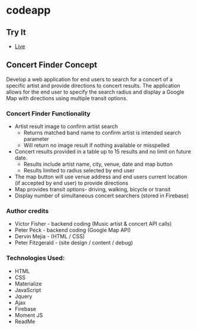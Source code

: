 # codeapp

## Try It
+ [Live](https://concertcode.github.io/concert-finder/)
## **Concert Finder Concept**

Develop a web application for end users to search for a concert of a specific artist and provide directions to concert results.  The application allows for the end user to specify the search radius and display a Google Map with directions using multiple transit options.

### Concert Finder Functionality
* Artist result image to confirm artist search
	* Returns matched band name to confirm artist is intended search parameter
	* Will return no image result if nothing available or misspelled
* Concert results provided in a table up to 15 results and no limit on future date. 
	* Results include artist name, city, venue, date and map button
	* Results limited to radius selected by end user
* The map button will use venue address and end users current location (if accepted by end user) to provide directions
* Map provides transit options- driving, walking, bicycle or transit
* Display number of simultaneous concert searchers (stored in Firebase)

### Author credits
* Victor Fisher - backend coding (Music artist & concert API calls)
* Peter Peck - backend coding (Google Map API)
* Dervin Mejia - (HTML / CSS)
* Peter Fitzgerald - (site design / content / debug)

### Technologies Used:

* HTML
* CSS
* Materialize
* JavaScript
* Jquery
* Ajax
* Firebase
* Moment JS
* ReadMe

